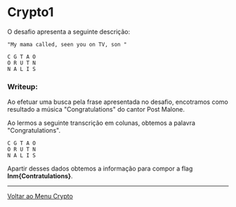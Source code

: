 # Crypto1

O desafio apresenta a seguinte descrição:

```
"My mama called, seen you on TV, son "

C G T A O
O R U T N
N A L I S
```

### Writeup:

Ao efetuar uma busca pela frase apresentada no desafio, encotramos como resultado a música "Congratulations" do cantor Post Malone.

Ao lermos a seguinte transcrição em colunas, obtemos a palavra "Congratulations".

```
C G T A O
O R U T N
N A L I S
```

Apartir desses dados obtemos a informação para compor a flag **Inm{Contratulations}**.

---

[Voltar ao Menu Crypto](https://writeup.insidersec.io/crypto)
